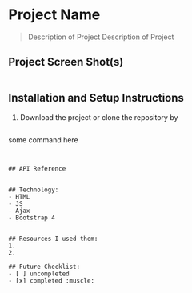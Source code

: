 # Project Name
>Description of Project
Description of Project

## Project Screen Shot(s)
![]()

## Installation and Setup Instructions
1. Download the project or clone the repository by
   ```bash
some command here
   ```


## API Reference


## Technology:
- HTML
- JS
- Ajax
- Bootstrap 4


## Resources I used them:
1.
2.

## Future Checklist:
- [ ] uncompleted
- [x] completed :muscle:

